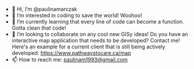 - 👋 Hi, I’m @paulinamarczak
- 👀 I’m interested in coding to save the world! Woohoo!
- 🌱 I’m currently learning that every line of code can become a function. Gotta clean that code!
- 💞️ I’m looking to collaborate on any cool new GISy ideas! Do you have an interactive map application that needs to be developed? Contact me! Here's an example for a current client that is still being actively developed: https://www.pathwaystocare.ca/map
- 📫 How to reach me: paulinam1993@gmail.com

